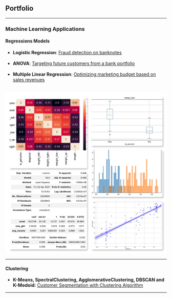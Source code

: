 ## Portfolio

---

### Machine Learning Applications

#### Regressions Models

- **Logistic Regression**: [Fraud detection on banknotes](/logistic_regression)
 <br> <br>
- **ANOVA**: [Targeting future customers from a bank portfolio](/anova_multiple_linear)
 <br> <br>
- **Multiple Linear Regression**: [Optimizing marketing budget based on sales revenues](/linear_regression)
 <br> <br>
 
 <img src="images/anova.jpg"/>
 

---

#### Clustering

- **K-Means, SpectralClustering, AgglomerativeClustering, DBSCAN and K-Medoid:** [Customer Segmentation with Clustering Algorithm](https://github.com/AurelieGIRAUD/Data_Science_Projects/tree/main/Clustering)

---




